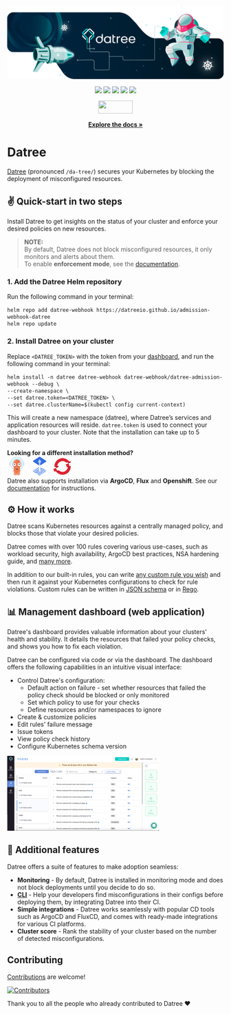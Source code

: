 <p align="center">
 <img src="https://github.com/datreeio/datree/blob/main/images/datree_GitHub_hero.png" alt="datree=github" border="0" />
</p>
 
<p align="center">
 <img src="https://img.shields.io/github/v/release/datreeio/datree" />
 <img src="https://github.com/datreeio/datree/actions/workflows/release.yml/badge.svg" />
 <img src="https://hits.seeyoufarm.com/api/count/incr/badge.svg?url=https%3A%2F%2Fgithub.com%2Fdatreeio%2Fdatree&count_bg=%2379C83D&title_bg=%23555555&icon=github.svg&icon_color=%23E7E7E7&title=views+%28today+%2F+total%29&edge_flat=false" target="_blank"></a>
 <img src="https://img.shields.io/github/downloads/datreeio/datree/total.svg" target="_blank"></a>
 <img src="https://goreportcard.com/badge/github.com/datreeio/datree" target="_blank"></a>
</p>
  
<p align="center">
  <a href="https://bit.ly/3BHwCEG" target="_blank">
   <img src="https://img.shields.io/badge/Slack-4A154B?logo=slack&color=black&logoColor=white&style=for-the-badge alt="Join our Slack!" width="80" height="30">
  </a> 
</p>

<p align="center">
  <a href="https://hub.datree.io/#utm_source=github&utm_medium=organic_oss"><strong>Explore the docs »</strong></a>
  <br />
</p>

# Datree

[Datree](https://www.datree.io/) (pronounced `/da-tree/`) secures your Kubernetes by blocking the deployment of misconfigured resources.

## ✌️ Quick-start in two steps

Install Datree to get insights on the status of your cluster and enforce your desired policies on new resources.

> **NOTE:**  
> By default, Datree does not block misconfigured resources, it only monitors and alerts about them.  
> To enable **enforcement mode**, see the [documentation](https://hub.datree.io/setup/behavior#options).

### 1. Add the Datree Helm repository
Run the following command in your terminal:
```terminal
helm repo add datree-webhook https://datreeio.github.io/admission-webhook-datree
helm repo update
```

### 2. Install Datree on your cluster
Replace `<DATREE_TOKEN>` with the token from your [dashboard](https://app.datree.io/), and run the following command in your terminal:

```terminal
helm install -n datree datree-webhook datree-webhook/datree-admission-webhook --debug \
--create-namespace \
--set datree.token=<DATREE_TOKEN> \
--set datree.clusterName=$(kubectl config current-context)
```

This will create a new namespace (datree), where Datree’s services and application resources will reside. `datree.token` is used to connect your dashboard to your cluster. Note that the installation can take up to 5 minutes.

**Looking for a different installation method?**  
<a href="https://hub.datree.io"><img width="45px" src="/images/argo.png" /></a>&nbsp;&nbsp;<a href="https://hub.datree.io"><img width="45px" src="/images/flux.png" /></a>&nbsp;&nbsp;<a href="https://hub.datree.io"><img width="45px" src="/images/openshift.png" /></a>  
Datree also supports installation via **ArgoCD**, **Flux** and **Openshift**. See our [documentation](https://hub.datree.io/) for instructions.

## ⚙️ How it works

Datree scans Kubernetes resources against a centrally managed policy, and blocks those that violate your desired policies.

Datree comes with over 100 rules covering various use-cases, such as workload security, high availability, ArgoCD best practices, NSA hardening guide, and [many more](https://hub.datree.io/built-in-rules). 

In addition to our built-in rules, you can write [any custom rule you wish](https://hub.datree.io/custom-rules-overview) and then run it against your Kubernetes configurations to check for rule violations. Custom rules can be written in [JSON schema](https://hub.datree.io/custom-rules/custom-rules-overview) or in [Rego](https://hub.datree.io/custom-rules/rego-support).

## 📊 Management dashboard (web application)

Datree's dashboard provides valuable information about your clusters' health and stability. It details the resources that failed your policy checks, and shows you how to fix each violation.

Datree can be configured via code or via the dashboard. The dashboard offers the following capabilities in an intuitive visual interface: 
* Control Datree's configuration:
  * Default action on failure - set whether resources that failed the policy check should be blocked or only monitored
  * Set which policy to use for your checks
  * Define resources and/or namespaces to ignore
* Create & customize policies
* Edit rules' failure message
* Issue tokens
* View policy check history
* Configure Kubernetes schema version

<img src="/images/dashboard-policies.png" alt="Datree-saas" width="70%">

## 🤩 Additional features

Datree offers a suite of features to make adoption seamless:
* **Monitoring** - By default, Datree is installed in monitoring mode and does not block deployments until you decide to do so.
* [**CLI**](https://hub.datree.io/cli/getting-started) - Help your developers find misconfigurations in their configs before deploying them, by integrating Datree into their CI.
* **Simple integrations** - Datree works seamlessly with popular CD tools such as ArgoCD and FluxCD, and comes with ready-made integrations for various CI platforms.
* **Cluster score** - Rank the stability of your cluster based on the number of detected misconfigurations.

## Contributing

[Contributions](https://github.com/datreeio/datree/issues?q=is%3Aissue+is%3Aopen+label%3A%22up+for+grabs%22) are welcome!

[![Contributors](https://contrib.rocks/image?repo=datreeio/datree)](https://github.com/datreeio/datree/graphs/contributors)

Thank you to all the people who already contributed to Datree ❤️
